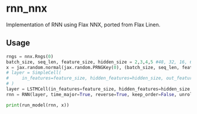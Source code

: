 # rnn_nnx
Implementation of RNN using Flax NNX, ported from Flax Linen.

## Usage
```python
rngs = nnx.Rngs(0)
batch_size, seq_len, feature_size, hidden_size = 2,3,4,5 #48, 32, 16, 64
x = jax.random.normal(jax.random.PRNGKey(0), (batch_size, seq_len, feature_size))
# layer = SimpleCell(
#     in_features=feature_size, hidden_features=hidden_size, out_features=4, rngs=rngs
# )
layer = LSTMCell(in_features=feature_size, hidden_features=hidden_size, out_features=4, rngs=rngs)
rnn = RNN(layer, time_major=True, reverse=True, keep_order=False, unroll=1)

print(run_model(rnn, x))
```